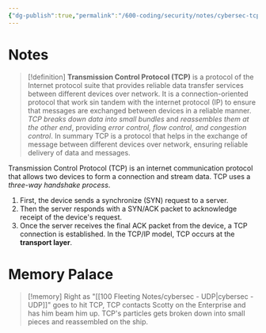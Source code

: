 ```yaml
---
{"dg-publish":true,"permalink":"/600-coding/security/notes/cybersec-tcp/","tags":["CyberSecurity"]}
---
```


# Notes
> [!definition] 
>  **Transmission Control Protocol (TCP)** is a protocol of the Internet protocol suite that provides reliable data transfer services between different devices over network. It is a connection-oriented protocol that work sin tandem with the internet protocol (IP) to ensure that messages are exchanged between devices in a reliable manner. *TCP breaks down data into small bundles* and *reassembles them at the other end*, providing *error control, flow control, and congestion control*. In summary TCP is a protocol that helps in the exchange of message between different devices over network, ensuring reliable delivery of data and messages. 


Transmission Control Protocol (TCP) is an internet communication protocol that allows two devices to form a connection and stream data. TCP uses a *three-way handshake process*. 
1. First, the device sends a synchronize (SYN) request to a server. 
2. Then the server responds with a SYN/ACK packet to acknowledge receipt of the device's request. 
3. Once the server receives the final ACK packet from the device, a TCP connection is established. 
In the TCP/IP model, TCP occurs at the **transport layer**.

# Memory Palace
> [!memory] 
> Right as "[[100 Fleeting Notes/cybersec - UDP\|cybersec - UDP]]" goes to hit TCP, TCP contacts Scotty on the Enterprise and has him beam him up. TCP's particles gets broken down into small pieces and reassembled on the ship. 
